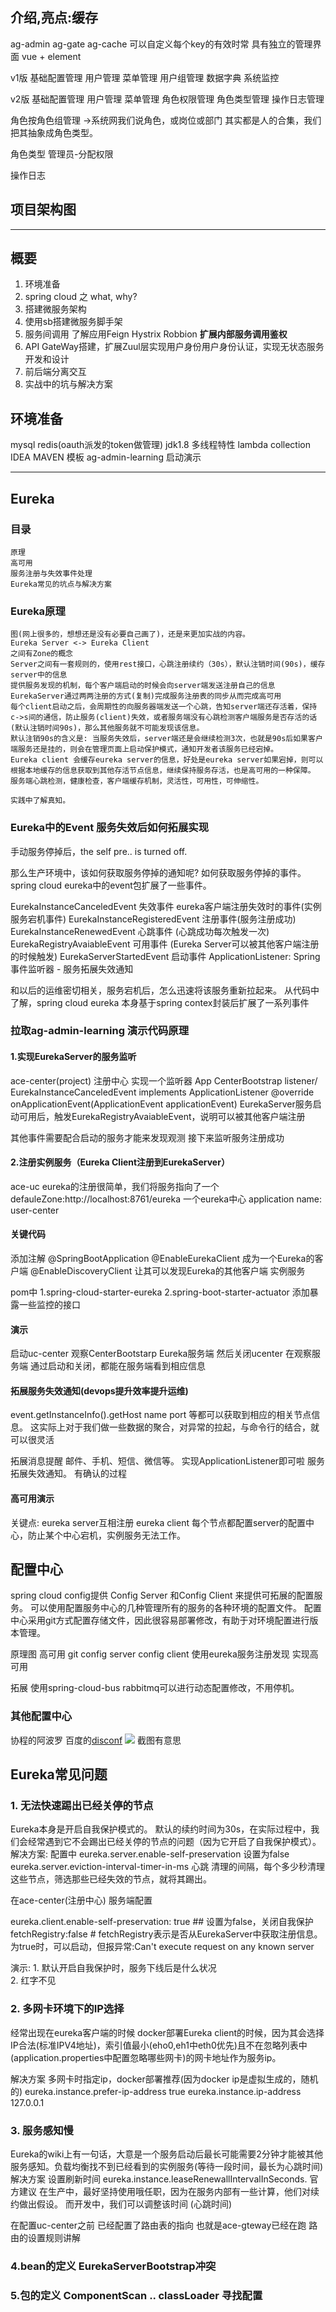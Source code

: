 ## 介绍,亮点:缓存
ag-admin
ag-gate
ag-cache
可以自定义每个key的有效时常
具有独立的管理界面
vue + element

v1版
基础配置管理
    用户管理
    菜单管理
    用户组管理
    数据字典
系统监控

v2版
基础配置管理
    用户管理
    菜单管理
    角色权限管理
    角色类型管理
    操作日志管理
    
角色按角色组管理  ->系统网我们说角色，或岗位或部门 其实都是人的合集，我们把其抽象成角色类型。

角色类型 管理员-分配权限

操作日志


## 项目架构图

--------------------------------

## 概要

1. 环境准备
0. spring cloud 之 what, why?
1. 搭建微服务架构
2. 使用sb搭建微服务脚手架
3. 服务间调用 了解应用Feign Hystrix Robbion **扩展内部服务调用鉴权**
4. API GateWay搭建，扩展Zuul层实现用户身份用户身份认证，实现无状态服务开发和设计
5. 前后端分离交互
6. 实战中的坑与解决方案

## 环境准备
mysql redis(oauth派发的token做管理)
jdk1.8  多线程特性 lambda collection 
IDEA
MAVEN
模板
ag-admin-learning 启动演示

------------
## Eureka
###   目录  
    原理
    高可用
    服务注册与失效事件处理
    Eureka常见的坑点与解决方案

### Eureka原理
    图(网上很多的，想想还是没有必要自己画了)，还是来更加实战的内容。
    Eureka Server <-> Eureka Client
    之间有Zone的概念
    Server之间有一套规则的，使用rest接口，心跳注册续约（30s），默认注销时间(90s)，缓存server中的信息
    提供服务发现的机制，每个客户端启动的时候会向server端发送注册自己的信息
    EurekaServer通过两两注册的方式(复制)完成服务注册表的同步从而完成高可用
    每个client启动之后，会周期性的向服务器端发送一个心跳，告知server端还存活着，保持c->s间的通信，防止服务(client)失效，或者服务端没有心跳检测客户端服务是否存活的话(默认注销时间90s)，那么其他服务就不可能发现该信息。
    默认注销90s的含义是: 当服务失效后，server端还是会继续检测3次，也就是90s后如果客户端服务还是挂的，则会在管理页面上启动保护模式，通知开发者该服务已经宕掉。
    Eureka client 会缓存eureka server的信息，好处是eureka server如果宕掉，则可以根据本地缓存的信息获取到其他存活节点信息，继续保持服务存活，也是高可用的一种保障。
    服务端心跳检测，健康检查，客户端缓存机制，灵活性，可用性，可伸缩性。
    
    实践中了解真知。


### Eureka中的Event 服务失效后如何拓展实现
手动服务停掉后，the self pre.. is turned off. 

那么生产环境中，该如何获取服务停掉的通知呢?
如何获取服务停掉的事件。
spring cloud eureka中的event包扩展了一些事件。

EurekaInstanceCanceledEvent 失效事件 eureka客户端注册失效时的事件(实例服务宕机事件)
EurekaInstanceRegisteredEvent 注册事件(服务注册成功)
EurekaInstanceRenewedEvent 心跳事件 (心跳成功每次触发一次)
EurekaRegistryAvaiableEvent 可用事件 (Eureka Server可以被其他客户端注册的时候触发)
EurekaServerStartedEvent 启动事件
ApplicationListener: Spring事件监听器 - 服务拓展失效通知

和以后的运维密切相关，服务宕机后，怎么迅速将该服务重新拉起来。
从代码中了解，spring cloud eureka 本身基于spring contex封装后扩展了一系列事件


### 拉取ag-admin-learning 演示代码原理
#### 1.实现EurekaServer的服务监听
ace-center(project) 注册中心 实现一个监听器  App CenterBootstrap
listener/ EurekaInstanceCanceledEvent implements ApplicationListener
@override
onApplicationEvent(ApplicationEvent applicationEvent)
EurekaServer服务启动可用后，触发EurekaRegistryAvaiableEvent，说明可以被其他客户端注册

其他事件需要配合启动的服务才能来发现观测
接下来监听服务注册成功
#### 2.注册实例服务（Eureka Client注册到EurekaServer）
ace-uc
eureka的注册很简单，我们将服务指向了一个defauleZone:http://localhost:8761/eureka 一个eureka中心
application name: user-center

#### 关键代码
添加注解 @SpringBootApplication
@EnableEurekaClient 成为一个Eureka的客户端
@EnableDiscoveryClient 让其可以发现Eureka的其他客户端 实例服务

pom中
1.spring-cloud-starter-eureka
2.spring-boot-starter-actuator 添加暴露一些监控的接口 
#### 演示
启动uc-center 观察CenterBootstarp Eureka服务端
然后关闭ucenter 在观察服务端
通过启动和关闭，都能在服务端看到相应信息

#### 拓展服务失效通知(devops提升效率提升运维)
event.getInstanceInfo().getHost name port 等都可以获取到相应的相关节点信息。
这实际上对于我们做一些数据的聚合，对异常的拉起，与命令行的结合，就可以很灵活

拓展消息提醒 邮件、手机、短信、微信等。
实现ApplicationListener即可啦 服务拓展失效通知。
有确认的过程
#### 高可用演示
关键点: eureka server互相注册 
       eureka client 每个节点都配置server的配置中心，防止某个中心宕机，实例服务无法工作。
## 配置中心
spring cloud config提供 Config Server 和Config Client 来提供可拓展的配置服务。
可以使用配置服务中心的几种管理所有的服务的各种环境的配置文件。
配置中心采用git方式配置存储文件，因此很容易部署修改，有助于对环境配置进行版本管理。

原理图 高可用
git config server  config client
使用eureka服务注册发现 实现高可用

拓展 使用spring-cloud-bus rabbitmq可以进行动态配置修改，不用停机。

### 其他配置中心
协程的阿波罗
百度的[disconf](http://disconf.readthedocs.io/zh_CN/latest/design/src/%E5%88%86%E5%B8%83%E5%BC%8F%E9%85%8D%E7%BD%AE%E7%AE%A1%E7%90%86%E5%B9%B3%E5%8F%B0Disconf.html)
![](media/15103904321225.jpg)
截图有意思

## Eureka常见问题

### 1. 无法快速踢出已经关停的节点
Eureka本身是开启自我保护模式的。 默认的续约时间为30s，在实际过程中，我们会经常遇到它不会踢出已经关停的节点的问题（因为它开启了自我保护模式）。
解决方案: 配置中
eureka.server.enable-self-preservation  设置为false
eureka.server.eviction-interval-timer-in-ms 心跳 清理的间隔，每个多少秒清理这些节点，筛选那些已经失效的节点，就将其踢出。

在ace-center(注册中心) 服务端配置

eureka.client.enable-self-preservation: true ## 设置为false，关闭自我保护
fetchRegistry:false # fetchRegistry表示是否从EurekaServer中获取注册信息。 为true时，可以启动，但报异常:Can't execute request on any known server

演示: 1. 默认开启自我保护时，服务下线后是什么状况    
     2. 红字不见


### 2. 多网卡环境下的IP选择
经常出现在eureka客户端的时候 
docker部署Eureka client的时候，因为其会选择IP合法(标准IPV4地址)，索引值最小(eho0,eh1中eth0优先)且不在忽略列表中(application.properties中配置忽略哪些网卡)的网卡地址作为服务ip。

解决方案
多网卡时指定ip，docker部署推荐(因为docker ip是虚拟生成的，随机的)
eureka.instance.prefer-ip-address true
eureka.instance.ip-address 127.0.0.1



### 3. 服务感知慢

Eureka的wiki上有一句话，大意是一个服务启动后最长可能需要2分钟才能被其他服务感知。负载均衡找不到已经看到的实例服务(等待一段时间，最长为心跳时间)
解决方案 设置刷新时间
eureka.instance.leaseRenewallIntervalInSeconds. 
官方建议 在生产中，最好坚持使用哦任职，因为在服务内部有一些计算，他们对续约做出假设。
而开发中，我们可以调整该时间 (心跳时间)  

在配置uc-center之前 已经配置了路由表的指向 也就是ace-gteway已经在跑 
路由的设置规则讲解

### 4.bean的定义 EurekaServerBootstrap冲突
### 5.包的定义 ComponentScan .. classLoader 寻找配置








 
    


 

 

